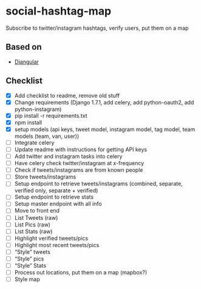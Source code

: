 # social-hashtag-map
Subscribe to twitter/instagram hashtags, verify users, put them on a map

## Based on

 - [Djangular](https://github.com/TrackMaven/Djangular.git)
 
 ## Checklist
 
 - [x] Add checklist to readme, remove old stuff
 - [x] Change requirements (Django 1.7.1, add celery, add python-oauth2, add python-instagram)
 - [x] pip install -r requirements.txt
 - [x] npm install
 - [x] setup models (api keys, tweet model, instagram model, tag model, team models (team, van, user))
 - [ ] Integrate celery
 - [ ] Update readme with instructions for getting API keys
 - [ ] Add twitter and instagram tasks into celery
 - [ ] Have celery check twitter/instagram at x-frequency
 - [ ] Check if tweets/instagrams are from known people
 - [ ] Store tweets/instagrams
 - [ ] Setup endpoint to retrieve tweets/instagrams (combined, separate, verified only, separate + verified)
 - [ ] Setup endpoint to retrieve stats
 - [ ] Setup master endpoint with all info
 - [ ] Move to front end
 - [ ] List Tweets (raw)
 - [ ] List Pics (raw)
 - [ ] List Stats (raw)
 - [ ] Highlight verified tweets/pics
 - [ ] Highlight most recent tweets/pics
 - [ ] “Style” tweets
 - [ ] “Style” pics
 - [ ] “Style” Stats
 - [ ] Process out locations, put them on a map (mapbox?)
 - [ ] Style map